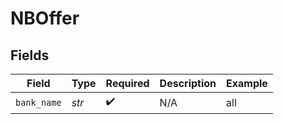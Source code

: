 # NBOffer


## Fields

| Field              | Type               | Required           | Description        | Example            |
| ------------------ | ------------------ | ------------------ | ------------------ | ------------------ |
| `bank_name`        | *str*              | :heavy_check_mark: | N/A                | all                |